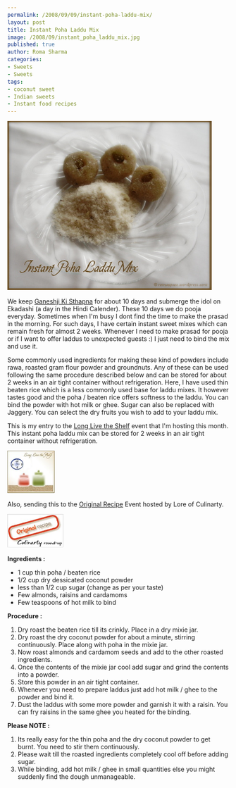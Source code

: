 ```yaml
--- 
permalink: /2008/09/09/instant-poha-laddu-mix/
layout: post
title: Instant Poha Laddu Mix
image: /2008/09/instant_poha_laddu_mix.jpg
published: true
author: Roma Sharma
categories: 
- Sweets
- Sweets
tags:
- coconut sweet
- Indian sweets
- Instant food recipes
---
```

<a href="/2008/09/instant_poha_laddu_mix.jpg"><img class="alignnone size-full wp-image-601" title="instant_poha_laddu_mix" src="/2008/09/instant_poha_laddu_mix.jpg" alt="" width="464" height="384" /></a>

We keep <a href="/2008/09/ganeshji_ki_sthapna.jpg">Ganeshji Ki Sthapna</a> for about 10 days and submerge the idol on Ekadashi (a day in the Hindi Calender). These 10 days we do pooja everyday. Sometimes when I'm busy I dont find the time to make the prasad in the morning. For such days, I have certain instant sweet mixes which can remain fresh for almost 2 weeks. Whenever I need to make prasad for pooja or if I want to offer laddus to unexpected guests :) I just need to bind the mix and use it.

Some commonly used ingredients for making these kind of powders include rawa, roasted gram flour powder and groundnuts. Any of these can be used following the same procedure described below and can be stored for about 2 weeks in an air tight container without refrigeration. Here, I have used thin beaten rice which is a less commonly used base for laddu mixes. It however tastes good and the poha / beaten rice offers softness to the laddu.
You can bind the powder with hot milk or ghee. Sugar can also be replaced with Jaggery. You can select the dry fruits you wish to add to your laddu mix.

This is my entry to the <a href="http://romaspacenew.wordpress.com/2008/08/07/long-live-the-shelf/">Long Live the Shelf</a> event that I'm hosting this month. This instant poha laddu mix can be stored for 2 weeks in an air tight container without refrigeration.

<a href="http://romaspacenew.wordpress.com/2008/08/07/long-live-the-shelf/"><img class="alignnone size-thumbnail wp-image-603" title="jars_3" src="/2008/09/jars_3.jpg?w=107" alt="" width="107" height="96" /></a>

Also, sending this to the <a href="http://culinarty.sapiensworks.com/articles/original-recipes-monthy-round-up-event/">Original Recipe</a> Event hosted by Lore of Culinarty.

<a href="http://culinarty.sapiensworks.com/articles/original-recipes-monthy-round-up-event/"><img class="alignnone size-thumbnail wp-image-624" title="original_recipe" src="/2008/09/original_recipe.jpg?w=128" alt="" width="128" height="76" /></a>

<strong>Ingredients :</strong>
<ul>
	<li>1 cup thin poha / beaten rice</li>
	<li>1/2 cup dry dessicated coconut powder</li>
	<li>less than 1/2 cup sugar (change as per your taste)</li>
	<li>Few almonds, raisins and cardamoms</li>
	<li>Few teaspoons of hot milk to bind</li>
</ul>
<strong>Procedure :</strong>
<ol>
	<li>Dry roast the beaten rice till its crinkly. Place in a dry mixie jar.</li>
	<li>Dry roast the dry coconut powder for about a minute, stirring continuously. Place along with poha in the mixie jar.</li>
	<li>Now roast almonds and cardamom seeds and add to the other roasted ingredients.</li>
	<li>Once the contents of the mixie jar cool add sugar and grind the contents into a powder.</li>
	<li>Store this powder in an air tight container.</li>
	<li>Whenever you need to prepare laddus just add hot milk / ghee to the powder and bind it.</li>
	<li>Dust the laddus with some more powder and garnish it with a raisin. You can fry raisins in the same ghee you heated for the binding.</li>
</ol>
<strong>Please NOTE :</strong>
<ol>
	<li>Its really easy for the thin poha and the dry coconut powder to get burnt. You need to stir them continuously.</li>
	<li>Please wait till the roasted ingredients completely cool off before adding sugar.</li>
	<li>While binding, add hot milk / ghee in small quantities else you might suddenly find the dough unmanageable.</li>
</ol>
